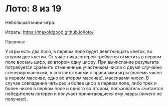 # Лото: 8 из 19
Небольшая мини-игра.

Играть: https://maxoldgood.github.io/loto/

Правила:

У игры есть два поля, в первом поле будет девятнадцать клеток, во втором две клетки. От участника лотереи требуется отметить в первом поле восемь цифр, во втором одну цифру. При вычисление результата потребуется сравнить отмеченные участником числа с двумя случайно сгенерированными, в соответствиями с правилами игры (восемь чисел в первом массиве, одно во втором массиве), массивами чисел. В случае совпадения четырех и более цифр в первом поле, либо трех и более чисел в первом поле и одного во втором, пользователь считается победителем лотереи и получает причитающиеся ему лавры (ничего не получает).


